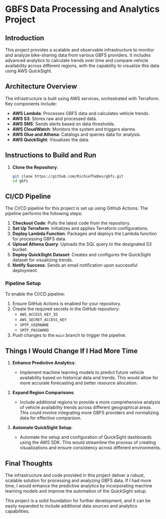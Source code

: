 # GBFS Data Processing and Analytics Project

## Introduction

This project provides a scalable and observable infrastructure to monitor and analyze bike-sharing data from various GBFS providers. It includes advanced analytics to calculate trends over time and compare vehicle availability across different regions, with the capability to visualize this data using AWS QuickSight.

## Architecture Overview

The infrastructure is built using AWS services, orchestrated with Terraform. Key components include:

- **AWS Lambda**: Processes GBFS data and calculates vehicle trends.
- **AWS S3**: Stores raw and processed data.
- **AWS SNS**: Sends alerts based on data thresholds.
- **AWS CloudWatch**: Monitors the system and triggers alarms.
- **AWS Glue and Athena**: Catalogs and queries data for analysis.
- **AWS QuickSight**: Visualizes the data.

## Instructions to Build and Run

1. **Clone the Repository**:
   ```bash
   git clone https://github.com/RichieTheDev/gbfs.git
   cd gbfs
   ```

## CI/CD Pipeline

The CI/CD pipeline for this project is set up using GitHub Actions. The pipeline performs the following steps:

1. **Checkout Code**: Pulls the latest code from the repository.
2. **Set Up Terraform**: Initializes and applies Terraform configurations.
3. **Deploy Lambda Function**: Packages and deploys the Lambda function for processing GBFS data.
4. **Upload Athena Query**: Uploads the SQL query to the designated S3 bucket.
5. **Deploy QuickSight Dataset**: Creates and configures the QuickSight dataset for visualizing trends.
6. **Notify Success**: Sends an email notification upon successful deployment.

### Pipeline Setup

To enable the CI/CD pipeline:

1. Ensure GitHub Actions is enabled for your repository.
2. Create the required secrets in the GitHub repository:
   - `AWS_ACCESS_KEY_ID`
   - `AWS_SECRET_ACCESS_KEY`
   - `SMTP_USERNAME`
   - `SMTP_PASSWORD`
3. Push changes to the `main` branch to trigger the pipeline.

## Things I Would Change If I Had More Time

1. **Enhance Predictive Analytics**:

   - Implement machine learning models to predict future vehicle availability based on historical data and trends. This would allow for more accurate forecasting and better resource allocation.

2. **Expand Region Comparisons**:

   - Include additional regions to provide a more comprehensive analysis of vehicle availability trends across different geographical areas. This could involve integrating more GBFS providers and normalizing data for effective comparison.

3. **Automate QuickSight Setup**:
   - Automate the setup and configuration of QuickSight dashboards using the AWS SDK. This would streamline the process of creating visualizations and ensure consistency across different environments.

## Final Thoughts

The infrastructure and code provided in this project deliver a robust, scalable solution for processing and analyzing GBFS data. If I had more time, I would enhance the predictive analytics by incorporating machine learning models and improve the automation of the QuickSight setup.

This project is a solid foundation for further development, and it can be easily expanded to include additional data sources and analytics capabilities.
